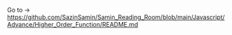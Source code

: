 Go to -> https://github.com/SazinSamin/Samin_Reading_Room/blob/main/Javascript/Advance/Higher_Order_Function/README.md
